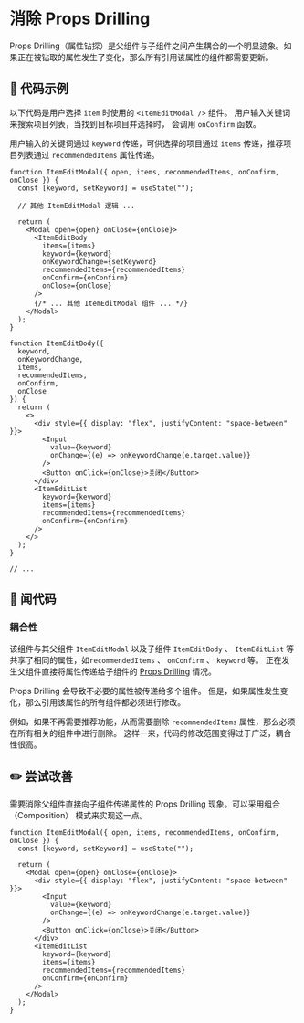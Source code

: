 # 消除 Props Drilling

<div style="margin-top: 16px">
<Badge type="info" text="耦合性" />
</div>

Props Drilling（属性钻探）是父组件与子组件之间产生耦合的一个明显迹象。如果正在被钻取的属性发生了变化，那么所有引用该属性的组件都需要更新。

## 📝 代码示例

以下代码是用户选择 `item` 时使用的 `<ItemEditModal />` 组件。
用户输入关键词来搜索项目列表，当找到目标项目并选择时， 会调用 `onConfirm` 函数。

用户输入的关键词通过 `keyword` 传递，可供选择的项目通过 `items` 传递，推荐项目列表通过 `recommendedItems` 属性传递。

```tsx 2,9-10,12-13,39-42
function ItemEditModal({ open, items, recommendedItems, onConfirm, onClose }) {
  const [keyword, setKeyword] = useState("");

  // 其他 ItemEditModal 逻辑 ...

  return (
    <Modal open={open} onClose={onClose}>
      <ItemEditBody
        items={items}
        keyword={keyword}
        onKeywordChange={setKeyword}
        recommendedItems={recommendedItems}
        onConfirm={onConfirm}
        onClose={onClose}
      />
      {/* ... 其他 ItemEditModal 组件 ... */}
    </Modal>
  );
}

function ItemEditBody({
  keyword,
  onKeywordChange,
  items,
  recommendedItems,
  onConfirm,
  onClose
}) {
  return (
    <>
      <div style={{ display: "flex", justifyContent: "space-between" }}>
        <Input
          value={keyword}
          onChange={(e) => onKeywordChange(e.target.value)}
        />
        <Button onClick={onClose}>关闭</Button>
      </div>
      <ItemEditList
        keyword={keyword}
        items={items}
        recommendedItems={recommendedItems}
        onConfirm={onConfirm}
      />
    </>
  );
}

// ...
```

## 👃 闻代码

### 耦合性

该组件与其父组件 `ItemEditModal` 以及子组件 `ItemEditBody` 、 `ItemEditList` 等共享了相同的属性，如`recommendedItems` 、 `onConfirm` 、 `keyword` 等。
正在发生父组件直接将属性传递给子组件的 [Props Drilling](https://kentcdodds.com/blog/prop-drilling) 情况。

Props Drilling 会导致不必要的属性被传递给多个组件。
但是，如果属性发生变化，那么引用该属性的所有组件都必须进行修改。

例如，如果不再需要推荐功能，从而需要删除 `recommendedItems` 属性，那么必须在所有相关的组件中进行删除。
这样一来，代码的修改范围变得过于广泛，耦合性很高。

## ✏️ 尝试改善

需要消除父组件直接向子组件传递属性的 Props Drilling 现象。可以采用组合（Composition） 模式来实现这一点。

```tsx
function ItemEditModal({ open, items, recommendedItems, onConfirm, onClose }) {
  const [keyword, setKeyword] = useState("");

  return (
    <Modal open={open} onClose={onClose}>
      <div style={{ display: "flex", justifyContent: "space-between" }}>
        <Input
          value={keyword}
          onChange={(e) => onKeywordChange(e.target.value)}
        />
        <Button onClick={onClose}>关闭</Button>
      </div>
      <ItemEditList
        keyword={keyword}
        items={items}
        recommendedItems={recommendedItems}
        onConfirm={onConfirm}
      />
    </Modal>
  );
}
```
